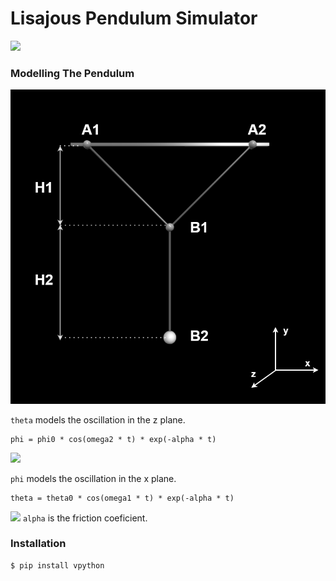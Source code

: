 # Lisajous Pendulum Simulator
![](oscillation.gif)

### Modelling The Pendulum
![](pendulum_schematic.png)

```theta``` models the oscillation in the z plane.
```
phi = phi0 * cos(omega2 * t) * exp(-alpha * t)
```
![](oscillation_x.gif)

```phi``` models the oscillation in the x plane.
```
theta = theta0 * cos(omega1 * t) * exp(-alpha * t)
```

![](oscillation_z.gif)
```alpha``` is the friction coeficient.

### Installation
```sh
$ pip install vpython
```

